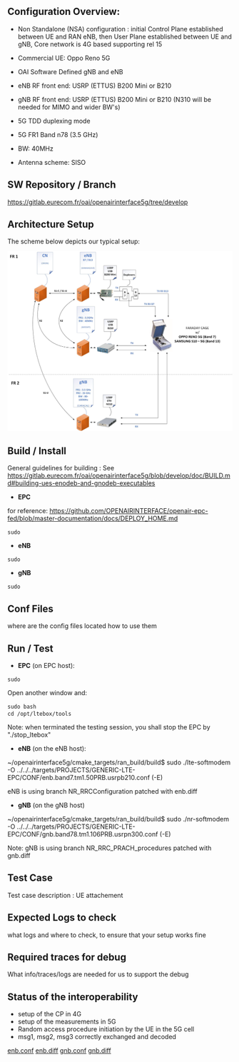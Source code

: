 ## Configuration Overview:

* Non Standalone (NSA) configuration  : initial Control Plane established between UE and RAN eNB, then User Plane established between UE and gNB, Core network is 4G based supporting rel 15

* Commercial UE: Oppo Reno 5G
* OAI Software Defined gNB and eNB
* eNB RF front end: USRP (ETTUS) B200 Mini or B210
* gNB RF front end: USRP (ETTUS) B200 Mini or B210 (N310 will be needed for MIMO and wider BW's)
* 5G TDD duplexing mode
* 5G FR1 Band n78 (3.5 GHz)
* BW: 40MHz
* Antenna scheme: SISO

## SW Repository / Branch

https://gitlab.eurecom.fr/oai/openairinterface5g/tree/develop

## Architecture Setup

The scheme below depicts our typical setup:

![image info](./testing_gnb_w_cots_ue_resources/oai_fr1_setup.jpg)


## Build / Install

General guidelines for building :
See https://gitlab.eurecom.fr/oai/openairinterface5g/blob/develop/doc/BUILD.md#building-ues-enodeb-and-gnodeb-executables

- **EPC**

for reference:
https://github.com/OPENAIRINTERFACE/openair-epc-fed/blob/master-documentation/docs/DEPLOY_HOME.md


```
sudo 
```

- **eNB**

```
sudo 
```

- **gNB**

```
sudo 
```

## Conf Files

where are the config files located
how to use them

## Run / Test


- **EPC** (on EPC host):

```
sudo 
```

Open another window and:

```
sudo bash
cd /opt/ltebox/tools

```

Note: when terminated the testing session, you shall stop the EPC by "./stop_ltebox"


- **eNB** (on the eNB host):

~/openairinterface5g/cmake_targets/ran_build/build$ sudo ./lte-softmodem -O ../../../targets/PROJECTS/GENERIC-LTE-EPC/CONF/enb.band7.tm1.50PRB.usrpb210.conf (-E)


eNB is using branch NR_RRCConfiguration patched with enb.diff


- **gNB** (on the gNB host)

~/openairinterface5g/cmake_targets/ran_build/build$ sudo ./nr-softmodem -O ../../../targets/PROJECTS/GENERIC-LTE-EPC/CONF/gnb.band78.tm1.106PRB.usrpn300.conf (-E)

Note: gNB is using branch NR_RRC_PRACH_procedures patched with gnb.diff


## Test Case

Test case description  : UE attachement

## Expected Logs to check

what logs and where to check, to ensure that your setup works fine

## Required traces for debug

What info/traces/logs are needed for us to support the debug

## Status of the interoperability
- setup of the CP in 4G
- setup of the measurements in 5G
- Random access procedure initiation by the UE in the 5G cell
- msg1, msg2, msg3 correctly exchanged and decoded


[enb.conf](uploads/48bbbcc8016a33ce6d2faf62e3845005/enb.conf)
[enb.diff](uploads/9763bd6d18256612d007251bc371ca46/enb.diff)
[gnb.conf](uploads/59ae03deccb2186f544451034c297838/gnb.conf)
[gnb.diff](uploads/bb756b2b165cb70f89405d7a8c4c36a8/gnb.diff)